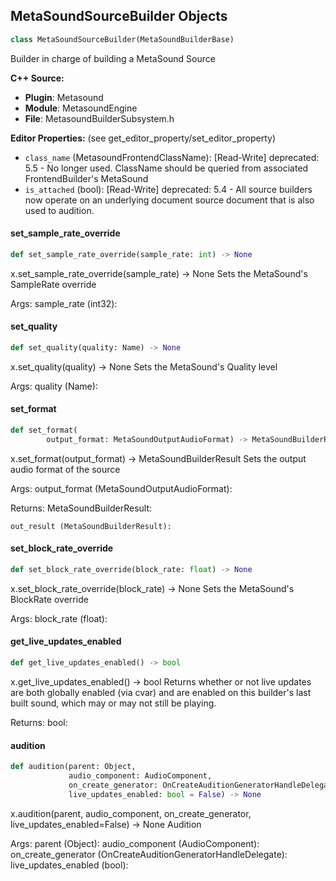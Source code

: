 ## MetaSoundSourceBuilder Objects

```python
class MetaSoundSourceBuilder(MetaSoundBuilderBase)
```

Builder in charge of building a MetaSound Source

**C++ Source:**

- **Plugin**: Metasound
- **Module**: MetasoundEngine
- **File**: MetasoundBuilderSubsystem.h

**Editor Properties:** (see get_editor_property/set_editor_property)

- ``class_name`` (MetasoundFrontendClassName):  [Read-Write]
  deprecated: 5.5 - No longer used. ClassName should be queried from associated FrontendBuilder's MetaSound
- ``is_attached`` (bool):  [Read-Write]
  deprecated: 5.4 - All source builders now operate on an underlying document source document that is also used to audition.

<a id="unreal.MetaSoundSourceBuilder.set_sample_rate_override"></a>

#### set_sample_rate_override

```python
def set_sample_rate_override(sample_rate: int) -> None
```

x.set_sample_rate_override(sample_rate) -> None
Sets the MetaSound's SampleRate override

Args:
    sample_rate (int32):

<a id="unreal.MetaSoundSourceBuilder.set_quality"></a>

#### set_quality

```python
def set_quality(quality: Name) -> None
```

x.set_quality(quality) -> None
Sets the MetaSound's Quality level

Args:
    quality (Name):

<a id="unreal.MetaSoundSourceBuilder.set_format"></a>

#### set_format

```python
def set_format(
        output_format: MetaSoundOutputAudioFormat) -> MetaSoundBuilderResult
```

x.set_format(output_format) -> MetaSoundBuilderResult
Sets the output audio format of the source

Args:
    output_format (MetaSoundOutputAudioFormat): 

Returns:
    MetaSoundBuilderResult: 

    out_result (MetaSoundBuilderResult):

<a id="unreal.MetaSoundSourceBuilder.set_block_rate_override"></a>

#### set_block_rate_override

```python
def set_block_rate_override(block_rate: float) -> None
```

x.set_block_rate_override(block_rate) -> None
Sets the MetaSound's BlockRate override

Args:
    block_rate (float):

<a id="unreal.MetaSoundSourceBuilder.get_live_updates_enabled"></a>

#### get_live_updates_enabled

```python
def get_live_updates_enabled() -> bool
```

x.get_live_updates_enabled() -> bool
Returns whether or not live updates are both globally enabled (via cvar) and are enabled on this builder's last built sound, which may or may not still be playing.

Returns:
    bool:

<a id="unreal.MetaSoundSourceBuilder.audition"></a>

#### audition

```python
def audition(parent: Object,
             audio_component: AudioComponent,
             on_create_generator: OnCreateAuditionGeneratorHandleDelegate,
             live_updates_enabled: bool = False) -> None
```

x.audition(parent, audio_component, on_create_generator, live_updates_enabled=False) -> None
Audition

Args:
    parent (Object): 
    audio_component (AudioComponent): 
    on_create_generator (OnCreateAuditionGeneratorHandleDelegate): 
    live_updates_enabled (bool):

<a id="unreal.MetaSoundBuilderSubsystem"></a>